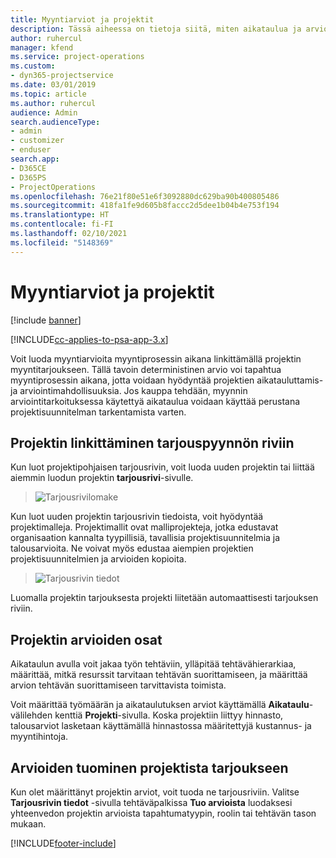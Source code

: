 ```yaml
---
title: Myyntiarviot ja projektit
description: Tässä aiheessa on tietoja siitä, miten aikataulua ja arvioita voidaan hyödyntää myyntiprosessissa.
author: ruhercul
manager: kfend
ms.service: project-operations
ms.custom:
- dyn365-projectservice
ms.date: 03/01/2019
ms.topic: article
ms.author: ruhercul
audience: Admin
search.audienceType:
- admin
- customizer
- enduser
search.app:
- D365CE
- D365PS
- ProjectOperations
ms.openlocfilehash: 76e21f80e51e6f3092880dc629ba90b400805486
ms.sourcegitcommit: 418fa1fe9d605b8faccc2d5dee1b04b4e753f194
ms.translationtype: HT
ms.contentlocale: fi-FI
ms.lasthandoff: 02/10/2021
ms.locfileid: "5148369"
---
```

# <a name="sales-estimates-and-projects"></a>Myyntiarviot ja projektit

[!include [banner](../includes/psa-now-project-operations.md)]

[!INCLUDE[cc-applies-to-psa-app-3.x](../includes/cc-applies-to-psa-app-3x.md)]

Voit luoda myyntiarvioita myyntiprosessin aikana linkittämällä projektin myyntitarjoukseen. Tällä tavoin deterministinen arvio voi tapahtua myyntiprosessin aikana, jotta voidaan hyödyntää projektien aikatauluttamis- ja arviointimahdollisuuksia. Jos kauppa tehdään, myynnin arviointitarkoituksessa käytettyä aikataulua voidaan käyttää perustana projektisuunnitelman tarkentamista varten.

## <a name="linking-a-project-to-a-quote-line"></a>Projektin linkittäminen tarjouspyynnön riviin

Kun luot projektipohjaisen tarjousrivin, voit luoda uuden projektin tai liittää aiemmin luodun projektin **tarjousrivi**-sivulle. 

> ![Tarjousrivilomake](media/project-8.png)
 
Kun luot uuden projektin tarjousrivin tiedoista, voit hyödyntää projektimalleja. Projektimallit ovat malliprojekteja, jotka edustavat organisaation kannalta tyypillisiä, tavallisia projektisuunnitelmia ja talousarvioita. Ne voivat myös edustaa aiempien projektien projektisuunnitelmien ja arvioiden kopioita.

> ![Tarjousrivin tiedot](media/project-9.png)
  
Luomalla projektin tarjouksesta projekti liitetään automaattisesti tarjouksen riviin.

## <a name="components-of-estimates-in-a-project"></a>Projektin arvioiden osat

Aikataulun avulla voit jakaa työn tehtäviin, ylläpitää tehtävähierarkiaa, määrittää, mitkä resurssit tarvitaan tehtävän suorittamiseen, ja määrittää arvion tehtävän suorittamiseen tarvittavista toimista.

Voit määrittää työmäärän ja aikataulutuksen arviot käyttämällä **Aikataulu**-välilehden kenttiä **Projekti**-sivulla. Koska projektiin liittyy hinnasto, talousarviot lasketaan käyttämällä hinnastossa määritettyjä kustannus- ja myyntihintoja.

## <a name="importing-estimates-from-a-project-into-a-quote"></a>Arvioiden tuominen projektista tarjoukseen

Kun olet määrittänyt projektin arviot, voit tuoda ne tarjousriviin. Valitse **Tarjousrivin tiedot** -sivulla tehtäväpalkissa **Tuo arvioista** luodaksesi yhteenvedon projektin arvioista tapahtumatyypin, roolin tai tehtävän tason mukaan.


[!INCLUDE[footer-include](../includes/footer-banner.md)]